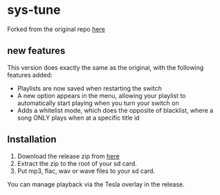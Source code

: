 # sys-tune
Forked from the original repo [here](https://github.com/HookedBehemoth/sys-tune)

## new features
This version does exactly the same as the original, with the following features added:
- Playlists are now saved when restarting the switch
- A new option appears in the menu, allowing your playlist to automatically start playing when you turn your switch on
- Adds a whitelist mode, which does the opposite of blacklist, where a song ONLY plays when at a specific title id

## Installation
1. Download the release zip from [here](https://github.com/TheReconJacob/sys-tune/releases/latest)
2. Extract the zip to the root of your sd card.
3. Put mp3, flac, wav or wave files to your sd card.

You can manage playback via the Tesla overlay in the release.

